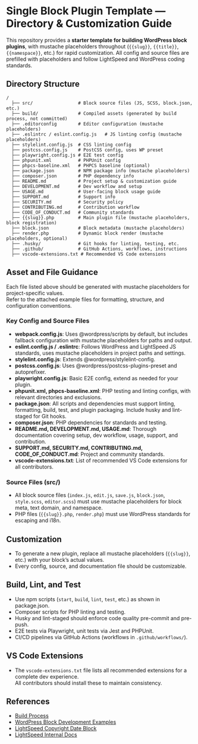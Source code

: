 # Single Block Plugin Template — Directory & Customization Guide

This repository provides a **starter template for building WordPress block plugins**, with mustache placeholders throughout (`{{slug}}`, `{{title}}`, `{{namespace}}`, etc.) for rapid customization. All config and source files are prefilled with placeholders and follow LightSpeed and WordPress coding standards.

## Directory Structure

```text
/
  ├── src/                 # Block source files (JS, SCSS, block.json, etc.)
  ├── build/               # Compiled assets (generated by build process, not committed)
  ├── .editorconfig        # Editor configuration (mustache placeholders)
  ├── .eslintrc / eslint.config.js   # JS linting config (mustache placeholders)
  ├── stylelint.config.js  # CSS linting config
  ├── postcss.config.js    # PostCSS config, uses WP preset
  ├── playwright.config.js # E2E test config
  ├── phpunit.xml          # PHPUnit config
  ├── phpcs-baseline.xml   # PHPCS baseline (optional)
  ├── package.json         # NPM package info (mustache placeholders)
  ├── composer.json        # PHP dependency info
  ├── README.md            # Project setup & customization guide
  ├── DEVELOPMENT.md       # Dev workflow and setup
  ├── USAGE.md             # User-facing block usage guide
  ├── SUPPORT.md           # Support info
  ├── SECURITY.md          # Security policy
  ├── CONTRIBUTING.md      # Contribution workflow
  ├── CODE_OF_CONDUCT.md   # Community standards
  ├── {{slug}}.php         # Main plugin file (mustache placeholders, block registration)
  ├── block.json           # Block metadata (mustache placeholders)
  ├── render.php           # Dynamic block render (mustache placeholders, optional)
  ├── .husky/              # Git hooks for linting, testing, etc.
  ├── .github/             # GitHub Actions, workflows, instructions
  ├── vscode-extensions.txt # Recommended VS Code extensions
```

## Asset and File Guidance

Each file listed above should be generated with mustache placeholders for project-specific values.  
Refer to the attached example files for formatting, structure, and configuration conventions.

### Key Config and Source Files

- **webpack.config.js**: Uses @wordpress/scripts by default, but includes fallback configuration with mustache placeholders for paths and output.
- **eslint.config.js / .eslintrc**: Follows WordPress and LightSpeed JS standards, uses mustache placeholders in project paths and settings.
- **stylelint.config.js**: Extends @wordpress/stylelint-config.
- **postcss.config.js**: Uses @wordpress/postcss-plugins-preset and autoprefixer.
- **playwright.config.js**: Basic E2E config, extend as needed for your plugin.
- **phpunit.xml, phpcs-baseline.xml**: PHP testing and linting configs, with relevant directories and exclusions.
- **package.json**: All scripts and dependencies must support linting, formatting, build, test, and plugin packaging. Include husky and lint-staged for Git hooks.
- **composer.json**: PHP dependencies for standards and testing.
- **README.md, DEVELOPMENT.md, USAGE.md**: Thorough documentation covering setup, dev workflow, usage, support, and contribution.
- **SUPPORT.md, SECURITY.md, CONTRIBUTING.md, CODE_OF_CONDUCT.md**: Project and community standards.
- **vscode-extensions.txt**: List of recommended VS Code extensions for all contributors.

### Source Files (src/)

- All block source files (`index.js`, `edit.js`, `save.js`, `block.json`, `style.scss`, `editor.scss`) must use mustache placeholders for block meta, text domain, and namespace.
- PHP files (`{{slug}}.php`, `render.php`) must use WordPress standards for escaping and i18n.

## Customization

- To generate a new plugin, replace all mustache placeholders (`{{slug}}`, etc.) with your block’s actual values.
- Every config, source, and documentation file should be customizable.

## Build, Lint, and Test

- Use npm scripts (`start`, `build`, `lint`, `test`, etc.) as shown in package.json.
- Composer scripts for PHP linting and testing.
- Husky and lint-staged should enforce code quality pre-commit and pre-push.
- E2E tests via Playwright, unit tests via Jest and PHPUnit.
- CI/CD pipelines via GitHub Actions (workflows in `.github/workflows/`).

## VS Code Extensions

- The `vscode-extensions.txt` file lists all recommended extensions for a complete dev experience.  
  All contributors should install these to maintain consistency.

## References

- [Build Process](./build-process-single-block-plugin.md)
- [WordPress Block Development Examples](https://github.com/WordPress/block-development-examples)
- [LightSpeed Copyright Date Block](https://github.com/lightspeedwp/copyright-date-block)
- [LightSpeed Internal Docs](https://github.com/lightspeedwp/.github/tree/master/.github/instructions)